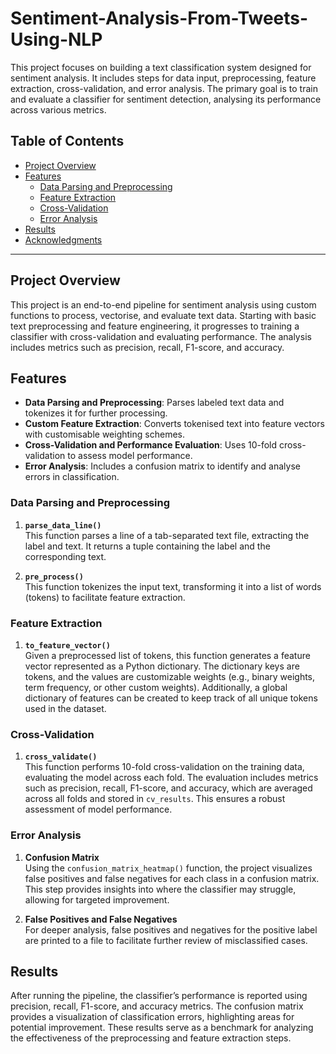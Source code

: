 # Sentiment-Analysis-From-Tweets-Using-NLP

This project focuses on building a text classification system designed for sentiment analysis. It includes steps for data input, preprocessing, feature extraction, cross-validation, and error analysis. The primary goal is to train and evaluate a classifier for sentiment detection, analysing its performance across various metrics.

## Table of Contents
- [Project Overview](#project-overview)
- [Features](#features)
  - [Data Parsing and Preprocessing](#data-parsing-and-preprocessing)
  - [Feature Extraction](#feature-extraction)
  - [Cross-Validation](#cross-validation)
  - [Error Analysis](#error-analysis)
- [Results](#results)
- [Acknowledgments](#acknowledgments)

---

## Project Overview

This project is an end-to-end pipeline for sentiment analysis using custom functions to process, vectorise, and evaluate text data. Starting with basic text preprocessing and feature engineering, it progresses to training a classifier with cross-validation and evaluating performance. The analysis includes metrics such as precision, recall, F1-score, and accuracy.

## Features

- **Data Parsing and Preprocessing**: Parses labeled text data and tokenizes it for further processing.
- **Custom Feature Extraction**: Converts tokenised text into feature vectors with customisable weighting schemes.
- **Cross-Validation and Performance Evaluation**: Uses 10-fold cross-validation to assess model performance.
- **Error Analysis**: Includes a confusion matrix to identify and analyse errors in classification.

### Data Parsing and Preprocessing

1. **`parse_data_line()`**  
   This function parses a line of a tab-separated text file, extracting the label and text. It returns a tuple containing the label and the corresponding text.

2. **`pre_process()`**  
   This function tokenizes the input text, transforming it into a list of words (tokens) to facilitate feature extraction. 

### Feature Extraction

1. **`to_feature_vector()`**  
   Given a preprocessed list of tokens, this function generates a feature vector represented as a Python dictionary. The dictionary keys are tokens, and the values are customizable weights (e.g., binary weights, term frequency, or other custom weights). Additionally, a global dictionary of features can be created to keep track of all unique tokens used in the dataset.

### Cross-Validation

1. **`cross_validate()`**  
   This function performs 10-fold cross-validation on the training data, evaluating the model across each fold. The evaluation includes metrics such as precision, recall, F1-score, and accuracy, which are averaged across all folds and stored in `cv_results`. This ensures a robust assessment of model performance.

### Error Analysis

1. **Confusion Matrix**  
   Using the `confusion_matrix_heatmap()` function, the project visualizes false positives and false negatives for each class in a confusion matrix. This step provides insights into where the classifier may struggle, allowing for targeted improvement.

2. **False Positives and False Negatives**  
   For deeper analysis, false positives and negatives for the positive label are printed to a file to facilitate further review of misclassified cases.

## Results

After running the pipeline, the classifier’s performance is reported using precision, recall, F1-score, and accuracy metrics. The confusion matrix provides a visualization of classification errors, highlighting areas for potential improvement. These results serve as a benchmark for analyzing the effectiveness of the preprocessing and feature extraction steps.
